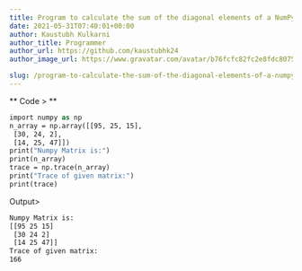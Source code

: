 ```yaml
---
title: Program to calculate the sum of the diagonal elements of a NumPy array
date: 2021-05-31T07:40:01+00:00
author: Kaustubh Kulkarni
author_title: Programmer
author_url: https://github.com/kaustubhk24
author_image_url: https://www.gravatar.com/avatar/b76fcfc82fc2e8fdc8075636f1735f61?s=200

slug: /program-to-calculate-the-sum-of-the-diagonal-elements-of-a-numpy-array/
---
```

** Code > **

```vb title="file.vb"
import numpy as np
n_array = np.array([[95, 25, 15],
 [30, 24, 2],
 [14, 25, 47]])
print("Numpy Matrix is:")
print(n_array)
trace = np.trace(n_array)
print("Trace of given matrix:")
print(trace)
```

Output>

```vb title="file.vb"
Numpy Matrix is:
[[95 25 15]
 [30 24 2]
 [14 25 47]]
Trace of given matrix:
166
```